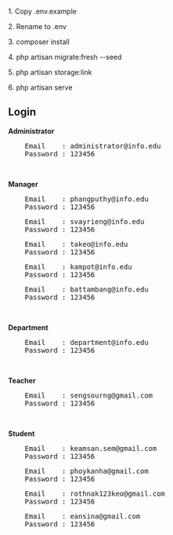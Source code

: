 <p>1. Copy .env.example</p>
<p>2. Rename to .env</p>
<p>3. composer install</p>
<p>4. php artisan migrate:fresh --seed</p>
<p>5. php artisan storage:link</p>
<p>6. php artisan serve</p>


<h2>Login</h2>

<b>Administrator</b>

<pre>
    Email    : administrator@info.edu
    Password : 123456
</pre> 

<br/>   

<b>Manager</b>

<pre>
    Email    : phangputhy@info.edu
    Password : 123456
</pre> 
<pre>
    Email    : svayrieng@info.edu
    Password : 123456
</pre> 
<pre>
    Email    : takeo@info.edu
    Password : 123456
</pre> 
<pre>
    Email    : kampot@info.edu
    Password : 123456
</pre> 
<pre>
    Email    : battambang@info.edu
    Password : 123456
</pre> 
<br/> 

<b>Department</b>

<pre>
    Email    : department@info.edu
    Password : 123456
</pre> 

<br/>   


<b>Teacher</b>

<pre>
    Email    : sengsourng@gmail.com
    Password : 123456
</pre> 

<br/>   

<b>Student</b>

<pre>
    Email    : keamsan.sem@gmail.com
    Password : 123456
</pre>
<pre>
    Email    : phoykanha@gmail.com
    Password : 123456
</pre>
<pre>
    Email    : rothnak123keo@gmail.com
    Password : 123456
</pre>
<pre>
    Email    : eansina@gmail.com
    Password : 123456
</pre> 
